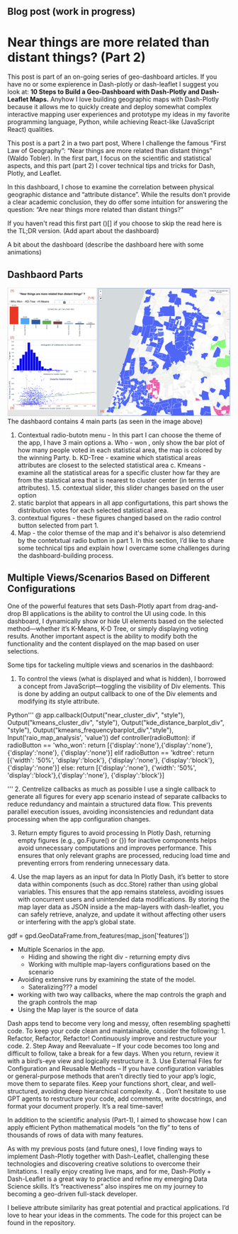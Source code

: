 

## Blog post (work in progress)

# Near things are more related than distant things? (Part 2)

This post is part of an on-going series of geo-dashboard articles. If you have no or some expierence in Dash-plotly or dash-leaflet I suggest you look at: **10 Steps to Build a Geo-Dashboard with Dash-Plotly and Dash-Leaflet Maps.** Anyhow I love building geographic maps with Dash-Plotly because it allows me to quickly create and deploy somewhat complex interactive mapping user experiences and prototype my ideas in my favorite programming language, Python, while achieving React-like (JavaScript React) qualities.

This post is a part 2 in a two part post, Where I  challenge the famous “First Law of Geography”: “Near things are more related than distant things” (Waldo Tobler).
In the first part, I focus on the scientific and statistical aspects, and this part (part 2)  I cover technical tips and tricks for Dash, Plotly, and Leaflet.

In this dashboard, I chose to examine the correlation between physical geographic distance and “attribute distance”. While the results don’t provide a clear academic conclusion, they do offer some intuition for answering the question: “Are near things more related than distant things?”

If you haven't read this first part ()[] if you choose to skip the read here is the TL;DR version.
(Add apart about the dashboard)


A bit about the dashboard (describe the dashboard here with some animations)

## Dashbaord Parts
![Dashboard Parts](./media/parts_of_dashboard.png)
The dashbaord contains 4 main parts (as seen in the image above)

1. Contextual radio-butotn menu - In this part I can choose the theme of the app, I have 3 main options 
a. Who - won , only show the bar plot of how many people voted in each statistical area, the map is colored by the winning Party.
b. KD-Tree - examine which statistical areas attributes are closest to the selected statistical area
c. Kmeans - examine all the statistical areas for a specific cluster how far they are from the staistical area that is nearest to cluster center (in terms of attributes).
1.5. contextual slider, this slider changes based on the user option
2. static barplot that appears in all app configurtations, this part shows the distribution votes for each selected statiistical area.
3. contextual figures - these figures changed based on the radio control button selected from part 1.
4. Map - the color themse of the map and it's behaivor is also detemriend by the contetxtual radio button in part 1.
In this section, I’d like to share some technical tips and explain how I overcame some challenges during the dashboard-building process.


## Multiple Views/Scenarios Based on Different Configurations
One of the powerful features that sets Dash-Plotly apart from drag-and-drop BI applications is the ability to control the UI using code. In this dashboard, I dynamically show or hide UI elements based on the selected method—whether it’s K-Means, K-D Tree, or simply displaying voting results. Another important aspect is the ability to modify both the functionality and the content displayed on the map based on user selections.

Some tips for tackeling multiple views and scenarios in the dashbaord:
1. 	To control the views (what is displayed and what is hidden), I borrowed a concept from JavaScript—toggling the visibility of Div elements. This is done by adding an output callback to one of the Div elements and modifying its style attribute.

Python'''
@ app.callback(Output("near_cluster_div", "style"), Output("kmeans_cluster_div", "style"), Output("kde_distance_barplot_div", "style"), Output("kmeans_frequencybarplot_div","style"), Input('raio_map_analysis', 'value'))
def controller(radioButton):
    if radioButton == 'who_won':
        return [{'display':'none'},{'display':'none'}, {'display':'none'}, {'display':'none'}]
    elif radioButton == 'kdtree':
        return [{'width': '50%', 'display':'block'}, {'display':'none'}, {'display':'block'}, {'display':'none'}]
    else:
        return [{'display':'none'}, {'width': '50%', 'display':'block'},{'display':'none'}, {'display':'block'}]

'''
2. Centrelize callbacks as much as possible
I use a single callback to generate all figures for every app scenario instead of separate callbacks to reduce redundancy and maintain a structured data flow. This prevents parallel execution issues, avoiding inconsistencies and redundant data processing when the app configuration changes.

3. Return empty figures to avoid processing
In Plotly Dash, returning empty figures (e.g., go.Figure() or {}) for inactive components helps avoid unnecessary computations and improves performance. This ensures that only relevant graphs are processed, reducing load time and preventing errors from rendering unnecessary data.

4. Use the map layers as an input for data
In Plotly Dash, it’s better to store data within components (such as dcc.Store) rather than using global variables. This ensures that the app remains stateless, avoiding issues with concurrent users and unintended data modifications. By storing the map layer data as JSON inside a the map-layers with dash-leaflet, you can safely retrieve, analyze, and update it without affecting other users or interfering with the app’s global state.


gdf = gpd.GeoDataFrame.from_features(map_json['features'])

- Multiple Scenarios in the app.
    - Hiding and showing the right div - returning empty divs
    - Working with multiple map-layers configurations based on the scenario
- Avoiding extensive runs by examining the state of the model.
    - Sateralizing??? a model
- working with two way callbacks, where the map controls the graph and the graph controls the map
- Using the Map layer is the source of data

Dash apps tend to become very long and messy, often resembling spaghetti code. To keep your code clean and maintainable, consider the following:
	1.	Refactor, Refactor, Refactor! Continuously improve and restructure your code.
	2.	Step Away and Reevaluate – If your code becomes too long and difficult to follow, take a break for a few days. When you return, review it with a bird’s-eye view and logically restructure it.
	3.	Use External Files for Configuration and Reusable Methods – If you have configuration variables or general-purpose methods that aren’t directly tied to your app’s logic, move them to separate files. Keep your functions short, clear, and well-structured, avoiding deep hierarchical complexity.
    4. .	Don’t hesitate to use GPT agents to restructure your code, add comments, write docstrings, and format your document properly. It’s a real time-saver!


In addition to the scientific analysis (Part-1), I aimed to showcase how I can apply efficient Python mathematical models “on the fly” to tens of thousands of rows of data with many features.

As with my previous posts (and future ones), I love finding ways to implement Dash-Plotly together with Dash-Leaflet, challenging these technologies and discovering creative solutions to overcome their limitations. I really enjoy creating live maps, and for me, Dash-Plotly + Dash-Leaflet is a great way to practice and refine my emerging Data Science skills. It’s “reactiveness”  also inspires me on my journey to becoming a geo-driven full-stack developer.

I believe attribute similarity has great potential and practical applications. I’d love to hear your ideas in the comments. The code for this project can be found in the repository.